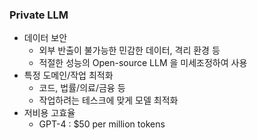 ### Private LLM

- 데이터 보안
  - 외부 반출이 불가능한 민감한 데이터, 격리 환경 등
  - 적절한 성능의 Open-source LLM 을 미세조정하여 사용
- 특정 도메인/작업 최적화
  - 코드, 법률/의료/금융 등
  - 작업하려는 테스크에 맞게 모델 최적화
- 저비용 고효율
  - GPT-4 : $50 per million tokens

